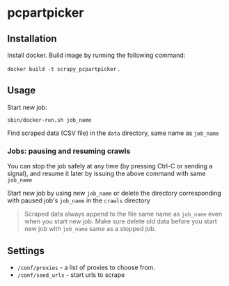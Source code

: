 # pcpartpicker

## Installation

Install docker. Build image by running the following command:

`docker build -t scrapy_pcpartpicker` .

## Usage

Start new job:

`sbin/docker-run.sh job_name`

Find scraped data (CSV file) in the `data` directory, same name as `job_name`

### Jobs: pausing and resuming crawls

You can stop the job safely at any time (by pressing Ctrl-C or sending a signal), and resume it later by issuing the above command with same `job_name`

Start new job by using new `job_name` or delete the directory corresponding with paused job's `job_name` in the `crawls` directory

> Scraped data always append to the file same name as `job_name` even when you start new job. Make sure delete old data before you start new job with `job_name` same as a stopped job.

## Settings

- `/conf/proxies` - a list of proxies to choose from.
- `/conf/seed_urls` - start urls to scrape
